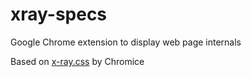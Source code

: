 xray-specs
==========

Google Chrome extension to display web page internals

Based on [x-ray.css](https://github.com/chromice/x-ray.css) by Chromice
